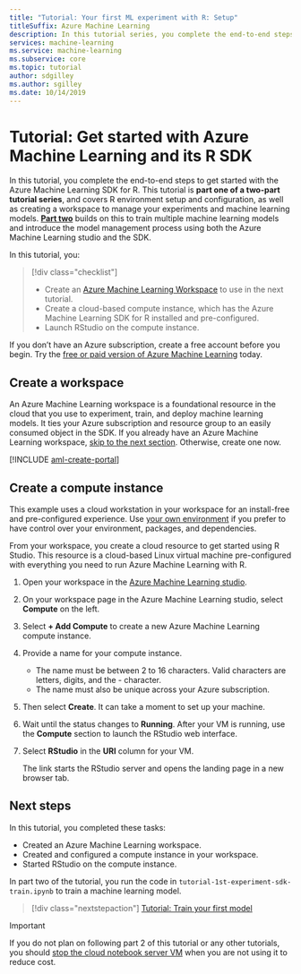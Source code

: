 ```yaml
---
title: "Tutorial: Your first ML experiment with R: Setup"
titleSuffix: Azure Machine Learning
description: In this tutorial series, you complete the end-to-end steps to get started with the Azure Machine Learning R SDK.  Part one covers creating a cloud notebook server environment as well as creating a workspace to manage your experiments and machine learning models.
services: machine-learning
ms.service: machine-learning
ms.subservice: core
ms.topic: tutorial
author: sdgilley
ms.author: sgilley
ms.date: 10/14/2019
---
```


# Tutorial: Get started with Azure Machine Learning and its R SDK

In this tutorial, you complete the end-to-end steps to get started with the Azure Machine Learning SDK for R. This tutorial is **part one of a two-part tutorial series**, and covers R environment setup and configuration, as well as creating a workspace to manage your experiments and machine learning models. [**Part two**](tutorial-1st-experiment-sdk-train.md) builds on this to train multiple machine learning models and introduce the model management process using both the Azure Machine Learning studio and the SDK.

In this tutorial, you:

> [!div class="checklist"]
> * Create an [Azure Machine Learning Workspace](concept-workspace.md) to use in the next tutorial.
> * Create a cloud-based compute instance, which has the Azure Machine Learning SDK for R installed and pre-configured.
> * Launch RStudio on the compute instance.

If you don’t have an Azure subscription, create a free account before you begin. Try the [free or paid version of Azure Machine Learning](https://aka.ms/AMLFree) today.

## Create a workspace

An Azure Machine Learning workspace is a foundational resource in the cloud that you use to experiment, train, and deploy machine learning models. It ties your Azure subscription and resource group to an easily consumed object in the SDK. If you already have an Azure Machine Learning workspace, [skip to the next section](#azure). Otherwise, create one now.

[!INCLUDE [aml-create-portal](../../../includes/aml-create-in-portal.md)]

## <a name="azure"></a>Create a compute instance

This example uses a cloud workstation in your workspace for an install-free and pre-configured experience. Use [your own environment](how-to-configure-environment.md#local) if you prefer to have control over your environment, packages, and dependencies.

From your workspace, you create a cloud resource to get started using R Studio. This resource is a cloud-based Linux virtual machine pre-configured with everything you need to run Azure Machine Learning with R.

1. Open your workspace in the [Azure Machine Learning studio](https://ml.azure.com/). 

1. On your workspace page in the Azure Machine Learning studio, select **Compute** on the left.

1. Select **+ Add Compute** to create a new Azure Machine Learning compute instance.

1. Provide a name for your compute instance. 
   + The name must be between 2 to 16 characters. Valid characters are letters, digits, and the - character.  
   + The name must also be unique across your Azure subscription.

1. Then select **Create**. It can take a moment to set up your machine.

1. Wait until the status changes to **Running**.
   After your VM is running, use the **Compute** section to launch the RStudio web interface.

1. Select **RStudio** in the **URI** column for your VM.

   The link starts the RStudio server and opens the landing page in a new browser tab.  


## Next steps

In this tutorial, you completed these tasks:

* Created an Azure Machine Learning workspace.
* Created and configured a compute instance in your workspace.
* Started RStudio on the compute instance.

In part two of the tutorial, you run the code in `tutorial-1st-experiment-sdk-train.ipynb` to train a machine learning model. 

> [!div class="nextstepaction"]
> [Tutorial: Train your first model](tutorial-1st-experiment-r-train-model.md)

> [!IMPORTANT]
> If you do not plan on following part 2 of this tutorial or any other tutorials, you should [stop the cloud notebook server VM](tutorial-1st-experiment-sdk-train.md#clean-up-resources) when you are not using it to reduce cost.

